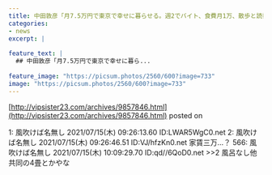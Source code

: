 ```yaml
---
title: 中田敦彦「月7.5万円で東京で幸せに暮らせる。週2でバイト、食費月1万、散歩と読書で過ごそう」
categories:
- news
excerpt: |
  
feature_text: |
  ## 中田敦彦「月7.5万円で東京で幸せに暮ら...
  
feature_image: "https://picsum.photos/2560/600?image=733"
image: "https://picsum.photos/2560/600?image=733"
---
```


[http://vipsister23.com/archives/9857846.html](http://vipsister23.com/archives/9857846.html)
posted on 

<!--more-->

1: 風吹けば名無し 2021/07/15(木) 09:26:13.60 ID:LWAR5WgC0.net 2: 風吹けば名無し 2021/07/15(木) 09:26:46.51 ID:VJ/hfzKn0.net 家賃三万…？ 566: 風吹けば名無し 2021/07/15(木) 10:09:29.70 ID:qd//6QoD0.net &gt;&gt;2 風呂なし他共同の4畳とかやな
